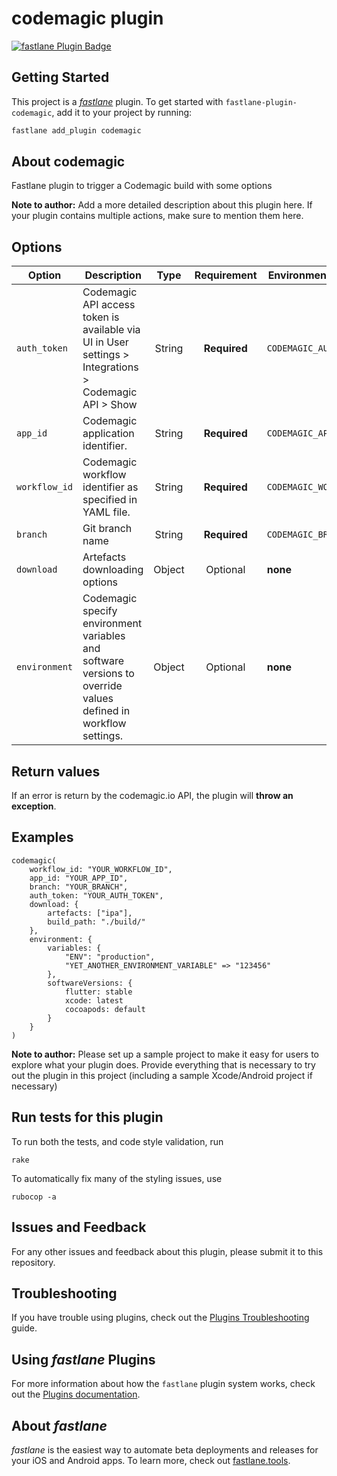 # codemagic plugin

[![fastlane Plugin Badge](https://rawcdn.githack.com/fastlane/fastlane/master/fastlane/assets/plugin-badge.svg)](https://rubygems.org/gems/fastlane-plugin-codemagic)

## Getting Started

This project is a [_fastlane_](https://github.com/fastlane/fastlane) plugin. To get started with `fastlane-plugin-codemagic`, add it to your project by running:

```bash
fastlane add_plugin codemagic
```

## About codemagic

Fastlane plugin to trigger a Codemagic build with some options

**Note to author:** Add a more detailed description about this plugin here. If your plugin contains multiple actions, make sure to mention them here.

## Options

| Option | Description | Type | Requirement | Environment Variable |
| --- | --- | :---: | :---: | --- |
| `auth_token` | Codemagic API access token is available via UI in User settings > Integrations > Codemagic API > Show | String | **Required** | `CODEMAGIC_AUTH_TOKEN` |
| `app_id` | Codemagic application identifier. | String | **Required** | `CODEMAGIC_APP_ID` |
| `workflow_id` | Codemagic workflow identifier as specified in YAML file. | String | **Required** | `CODEMAGIC_WORKFLOW_ID` |
| `branch` | Git branch name | String | **Required** | `CODEMAGIC_BRANCH` |
| `download` | Artefacts downloading options | Object | Optional |  **none** |
| `environment` | Codemagic specify environment variables and software versions to override values defined in workflow settings. | Object | Optional | **none** |

## Return values

If an error is return by the codemagic.io API, the plugin will **throw an exception**. 

## Examples

```
codemagic(
    workflow_id: "YOUR_WORKFLOW_ID",
    app_id: "YOUR_APP_ID",
    branch: "YOUR_BRANCH",
    auth_token: "YOUR_AUTH_TOKEN",
    download: {
        artefacts: ["ipa"],
        build_path: "./build/"
    },
    environment: {
        variables: {
            "ENV": "production",
            "YET_ANOTHER_ENVIRONMENT_VARIABLE" => "123456" 
        },
        softwareVersions: {
            flutter: stable
            xcode: latest
            cocoapods: default
        }
    }
)
```
**Note to author:** Please set up a sample project to make it easy for users to explore what your plugin does. Provide everything that is necessary to try out the plugin in this project (including a sample Xcode/Android project if necessary)

## Run tests for this plugin

To run both the tests, and code style validation, run

```
rake
```

To automatically fix many of the styling issues, use
```
rubocop -a
```

## Issues and Feedback

For any other issues and feedback about this plugin, please submit it to this repository.

## Troubleshooting

If you have trouble using plugins, check out the [Plugins Troubleshooting](https://docs.fastlane.tools/plugins/plugins-troubleshooting/) guide.

## Using _fastlane_ Plugins

For more information about how the `fastlane` plugin system works, check out the [Plugins documentation](https://docs.fastlane.tools/plugins/create-plugin/).

## About _fastlane_

_fastlane_ is the easiest way to automate beta deployments and releases for your iOS and Android apps. To learn more, check out [fastlane.tools](https://fastlane.tools).
